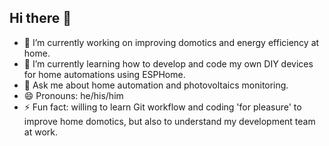 ## Hi there 👋

- 🔭 I’m currently working on improving domotics and energy efficiency at home.
- 🌱 I’m currently learning how to develop and code my own DIY devices for home automations using ESPHome.
- 💬 Ask me about home automation and photovoltaics monitoring.
- 😄 Pronouns: he/his/him
- ⚡ Fun fact: willing to learn Git workflow and coding 'for pleasure' to improve home domotics, but also to understand my development team at work.
